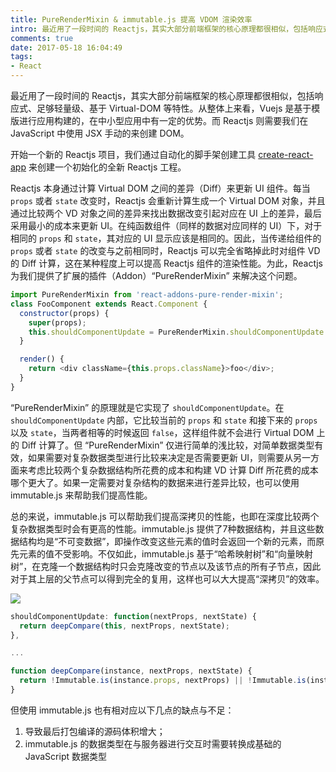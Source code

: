 ```yaml
---
title: PureRenderMixin & immutable.js 提高 VDOM 渲染效率
intro: 最近用了一段时间的 Reactjs，其实大部分前端框架的核心原理都很相似，包括响应式、足够轻量级、基于 Virtual-DOM 等特性。从整体上来看，Vuejs 是基于模版进行应用构建的，在中小型应用中有一定的优势。而 Reactjs 则需要我们在 JavaScript 中使用 JSX 手动的来创建 DOM。
comments: true
date: 2017-05-18 16:04:49
tags:
- React
---
```



最近用了一段时间的 Reactjs，其实大部分前端框架的核心原理都很相似，包括响应式、足够轻量级、基于 Virtual-DOM 等特性。从整体上来看，Vuejs 是基于模版进行应用构建的，在中小型应用中有一定的优势。而 Reactjs 则需要我们在 JavaScript 中使用 JSX 手动的来创建 DOM。

开始一个新的 Reactjs 项目，我们通过自动化的脚手架创建工具 [create-react-app](https://github.com/facebookincubator/create-react-app) 来创建一个初始化的全新 Reactjs 工程。

Reactjs 本身通过计算 Virtual DOM 之间的差异（Diff）来更新 UI 组件。每当 `props` 或者 `state` 改变时，Reactjs 会重新计算生成一个 Virtual DOM 对象，并且通过比较两个 VD 对象之间的差异来找出数据改变引起对应在 UI 上的差异，最后采用最小的成本来更新 UI。在纯函数组件（同样的数据对应同样的 UI）下，对于相同的 `props` 和 `state`，其对应的 UI 显示应该是相同的。因此，当传递给组件的 `props` 或者 `state` 的改变与之前相同时，Reactjs 可以完全省略掉此时对组件 VD 的 Diff 计算，这在某种程度上可以提高 Reactjs 组件的渲染性能。为此，Reactjs 为我们提供了扩展的插件（Addon）“PureRenderMixin” 来解决这个问题。


```javascript
import PureRenderMixin from 'react-addons-pure-render-mixin';
class FooComponent extends React.Component {
  constructor(props) {
    super(props);
    this.shouldComponentUpdate = PureRenderMixin.shouldComponentUpdate.bind(this);
  }

  render() {
    return <div className={this.props.className}>foo</div>;
  }
}
```

“PureRenderMixin” 的原理就是它实现了 `shouldComponentUpdate`。在 `shouldComponentUpdate` 内部，它比较当前的 `props` 和 `state` 和接下来的 `props` 以及 `state`，当两者相等的时候返回 `false`，这样组件就不会进行 Virtual DOM 上的 Diff 计算了。但 “PureRenderMixin” 仅进行简单的浅比较，对简单数据类型有效，如果需要对复杂数据类型进行比较来决定是否需要更新 UI，则需要从另一方面来考虑比较两个复杂数据结构所花费的成本和构建 VD 计算 Diff 所花费的成本哪个更大了。如果一定需要对复杂结构的数据来进行差异比较，也可以使用 immutable.js 来帮助我们提高性能。

总的来说，immutable.js 可以帮助我们提高深拷贝的性能，也即在深度比较两个复杂数据类型时会有更高的性能。immutable.js 提供了7种数据结构，并且这些数据结构均是“不可变数据”，即操作改变这些元素的值时会返回一个新的元素，而原先元素的值不受影响。不仅如此，immutable.js 基于“哈希映射树”和“向量映射树”，在克隆一个数据结构时只会克隆改变的节点以及该节点的所有子节点，因此对于其上层的父节点可以得到完全的复用，这样也可以大大提高“深拷贝”的效率。

![](1.gif)


```javascript
shouldComponentUpdate: function(nextProps, nextState) {
  return deepCompare(this, nextProps, nextState);
},

...

function deepCompare(instance, nextProps, nextState) {
  return !Immutable.is(instance.props, nextProps) || !Immutable.is(instance.state, nextState);
}
```

但使用 immutable.js 也有相对应以下几点的缺点与不足：

1. 导致最后打包编译的源码体积增大；
2. immutable.js 的数据类型在与服务器进行交互时需要转换成基础的 JavaScript 数据类型
